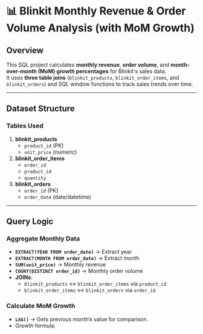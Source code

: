 # 📊 Blinkit Monthly Revenue & Order Volume Analysis (with MoM Growth)

##  Overview
This SQL project calculates **monthly revenue**, **order volume**, and **month-over-month (MoM) growth percentages** for Blinkit's sales data.  
It uses **three table joins** (`blinkit_products`, `blinkit_order_items`, and `blinkit_orders`) and SQL window functions to track sales trends over time.

---

##  Dataset Structure

### **Tables Used**
1. **blinkit_products**
   - `product_id` (PK)
   - `unit_price` (numeric)
2. **blinkit_order_items**
   - `order_id`
   - `product_id`
   - `quantity`
3. **blinkit_orders**
   - `order_id` (PK)
   - `order_date` (date/datetime)

---

##  Query Logic

###  Aggregate Monthly Data
- **`EXTRACT(YEAR FROM order_date)`** → Extract year
- **`EXTRACT(MONTH FROM order_date)`** → Extract month
- **`SUM(unit_price)`** → Monthly revenue
- **`COUNT(DISTINCT order_id)`** → Monthly order volume
- **JOINs**:
  - `blinkit_products` ↔ `blinkit_order_items` via `product_id`
  - `blinkit_order_items` ↔ `blinkit_orders` via `order_id`

###  Calculate MoM Growth
- **`LAG()`** → Gets previous month’s value for comparison.
- Growth formula:  
